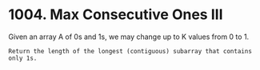 # 1004. Max Consecutive Ones III

Given an array A of 0s and 1s, we may change up to K values
        from 0 to 1.

    Return the length of the longest (contiguous) subarray that contains only 1s.